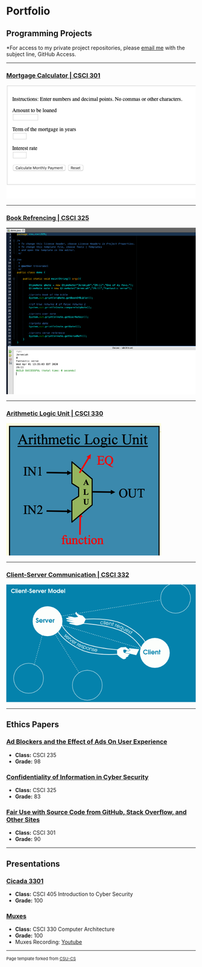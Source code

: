 Portfolio
=========

Programming Projects
--------------------

*For access to my private project repositories, please [email me](mailto:taabel@csustudent.net?subject=GitHub%20Access) with the subject line, GitHub Access.

---
### [Mortgage Calculator | CSCI 301](project1)

![Format for the GUI of the Mortgage Calculator that takes input and gives output](images/mortgagecover.png)

---
### [Book Refrencing | CSCI 325](project1)

![Image of the Output with the specific Test Cases](images/bookreferencecover.png)

---
### [Arithmetic Logic Unit | CSCI 330](project1)

![Diagram of the Arithmetic Logic Unit with its inputs and output](images/alucover.png)

---
### [Client-Server Communication | CSCI 332](project1)

![Normal Client and Server Communication](images/client-server.png)

---

Ethics Papers
-------------

### <a href="https://github.com/trevorabel/trevorabel.github.io/tree/master/Ethics%20Papers"> Ad Blockers and the Effect of Ads On User Experience </a>
-   **Class:**  CSCI 235
-   **Grade:**  98

### <a href="https://github.com/trevorabel/trevorabel.github.io/tree/master/Ethics%20Papers"> Confidentiality of Information in Cyber Security </a>

-   **Class:**  CSCI 325
-   **Grade:**  83

### <a href="https://github.com/trevorabel/trevorabel.github.io/tree/master/Ethics%20Papers"> Fair Use with Source Code from GitHub, Stack Overflow, and Other Sites </a>

-   **Class:**  CSCI 301
-   **Grade:**  90

---

Presentations
-------------

### <a href="https://github.com/trevorabel/trevorabel.github.io/tree/master/powerpoints"> Cicada 3301 </a>

- **Class:** CSCI 405 Introduction to Cyber Security
- **Grade:** 100


### <a href="https://github.com/trevorabel/trevorabel.github.io/tree/master/powerpoints"> Muxes </a>

- **Class:** CSCI 330 Computer Architecture
- **Grade:** 100
- Muxes Recording: <a href="https://youtu.be/RlPTJElZgoQ"> Youtube </a>
---

<p style="font-size:11px">Page template forked from <a href="https://github.com/csu-cs/csci-portfolio">CSU-CS</a></p>
<!-- Remove above link if you don't want to attributive -->
